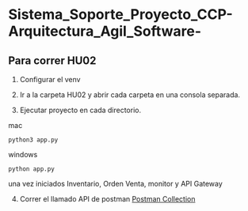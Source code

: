 # Sistema_Soporte_Proyecto_CCP-Arquitectura_Agil_Software-

## Para correr HU02

1. Configurar el venv 

2. Ir a la carpeta HU02 y abrir cada carpeta en una consola separada. 

3. Ejecutar proyecto en cada directorio.



mac
```console
python3 app.py
```
windows
```console
python app.py
```
una vez iniciados Inventario, Orden Venta, monitor y API Gateway

4. Correr el llamado API de postman
[Postman Collection](https://documenter.getpostman.com/view/23921893/2s93CPrYR2)
